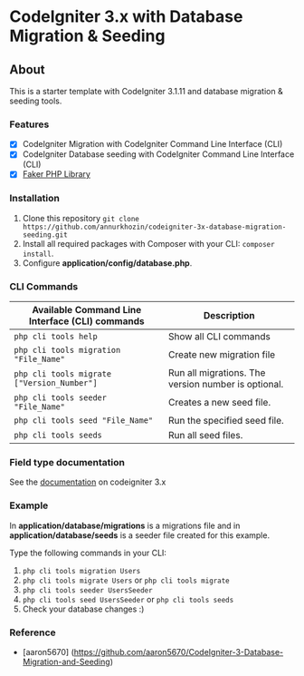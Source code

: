 # CodeIgniter 3.x with Database Migration & Seeding

## About

This is a starter template with CodeIgniter 3.1.11 and database migration & seeding tools.

### Features

- [x] CodeIgniter Migration with CodeIgniter Command Line Interface (CLI)
- [x] CodeIgniter Database seeding with CodeIgniter Command Line Interface (CLI)
- [x] [Faker PHP Library](https://github.com/fzaninotto/Faker)

### Installation

1. Clone this repository
   `git clone https://github.com/annurkhozin/codeigniter-3x-database-migration-seeding.git`
2. Install all required packages with Composer with your CLI: `composer install`.
3. Configure **application/config/database.php**.

### CLI Commands

| Available Command Line Interface (CLI) commands | Description                                         |
| ----------------------------------------------- | --------------------------------------------------- |
| `php cli tools help`                            | Show all CLI commands                               |
| `php cli tools migration "File_Name"`           | Create new migration file                           |
| `php cli tools migrate ["Version_Number"]`      | Run all migrations. The version number is optional. |
| `php cli tools seeder "File_Name"`              | Creates a new seed file.                            |
| `php cli tools seed "File_Name"`                | Run the specified seed file.                        |
| `php cli tools seeds`                           | Run all seed files.                                 |

### Field type documentation

See the [documentation](https://codeigniter.com/userguide3/libraries/migration.html) on codeigniter 3.x

### Example

In **application/database/migrations** is a migrations file and in **application/database/seeds** is a seeder file created for this example.

Type the following commands in your CLI:

1. `php cli tools migration Users`
2. `php cli tools migrate Users` or `php cli tools migrate`
3. `php cli tools seeder UsersSeeder`
4. `php cli tools seed UsersSeeder` or `php cli tools seeds`
5. Check your database changes :)

### Reference

- [aaron5670] (https://github.com/aaron5670/CodeIgniter-3-Database-Migration-and-Seeding)
